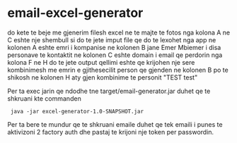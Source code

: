 # email-excel-generator

do kete te beje me gjenerim filesh excel
ne te majte te fotos nga kolona A ne C eshte nje shembull si do te jete imput file qe do te lexohet nga app
ne kolonen A eshte emri i kompanise 
ne kolonen B jane Emer Mbiemer i disa personave te kontaktit
ne kolonen C eshte domain i email qe perdorin
nga kolona F ne H do te jete output
qellimi eshte qe krijohen nje sere kombinimesh me emrin e gjithesecilit person qe gjenden ne kolonen B
po te shikosh ne kolonen H aty gjen kombinime te personit "TEST test"



Per ta exec jarin qe ndodhe tne target/email-generator.jar duhet qe te shkruani kte commanden 

```
 java -jar excel-generator-1.0-SNAPSHOT.jar
```


Per ta bere te mundur qe te shkruani emaile duhet qe tek emaili i punes te aktivizoni 2 factory auth dhe pastaj te krijoni nje token per passwordin.



